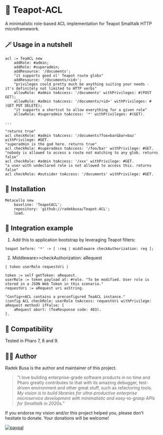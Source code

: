 # 📜 Teapot-ACL
A minimalistic role-based ACL implementation for Teapot Smalltalk HTTP microframework.

## 🪄 Usage in a nutshell
```smalltalk
acl := TeaACL new
    addRole: #admin;
    addRole: #superadmin;
    addResource: '/documents';
    "it supports good ol' Teapot route globs"
    addResource: '/documents/<id>';
    "privileges could pretty much be anything suiting your needs - it's definitely not limited to HTTP verbs"
    allowRole: #admin toAccess: '/documents' withPrivileges: #(POST GET);
    allowRole: #admin toAccess: '/documents/<id>' withPrivileges: #(GET PUT DELETE);
    "it supports a shortcut to allow everything for a given role"
    allowRole: #superadmin toAccess: '*' withPrivileges: #(GET).

...

"returns true"
acl checkRole: #admin toAccess: '/documents?foo=bar&bar=baz' withPrivilege: #GET.
"superadmin is the god here. returns true"
acl checkRole: #superadmin toAccess: '/foo/bar' withPrivilege: #GET.
"nobody is allowed to access a route not matching to any glob. returns false"
acl checkRole: #admin toAccess: '/xxx' withPrivilege: #GET.
"a user with undeclared role is not allowed to access this. returns false"
acl checkRole: #outsider toAccess: '/documents' withPrivilege: #GET.
```

## 🎁 Installation
```smalltalk
Metacello new
    baseline: 'TeapotACL';
    repository: 'github://radekbusa/Teapot-ACL';
    load.
```

## 🔌 Integration example
1. Add this to application bootstrap by leveraging Teapot filters:
```smalltalk
teapot before: '*' -> [ :req | middleware checkAuthorization: req ];
```
2. Middleware>>checkAuthorization: aRequest
```smalltalk
| token userRole requestUri |
	
token := self getToken: aRequest.
userRole := token payload at: #role. "To be modified. User role is stored in a JSON Web Token in this scenario."
requestUri := aRequest uri asString.

"Config>>ACL contains a preconfigured TeaACL instance."
(config ACL checkRole: userRole toAccess: requestUri withPrivilege: aRequest method) ifFalse: [
	aRequest abort: (TeaResponse code: 403).
].
```

## 🧩 Compatibility
Tested in Pharo 7, 8 and 9.

## 👨‍💻 Author
Radek Busa is the author and maintainer of this project.

> "I love building enterprise-grade software products in no time and Pharo greatly contributes to that with its amazing debugger, test-driven environment and other great stuff, such as refactoring tools. *My vision is to build libraries for ultra-productive enterprise microservice development with minimalistic and easy-to-grasp APIs for Smalltalk in 2020s.*"

If you endorse my vision and/or this project helped you, please don't hesitate to donate. Your donations will be welcome!

[![paypal](https://www.paypalobjects.com/en_US/i/btn/btn_donateCC_LG.gif)](https://www.paypal.com/donate?hosted_button_id=Z5NNZTU7VASJQ)
